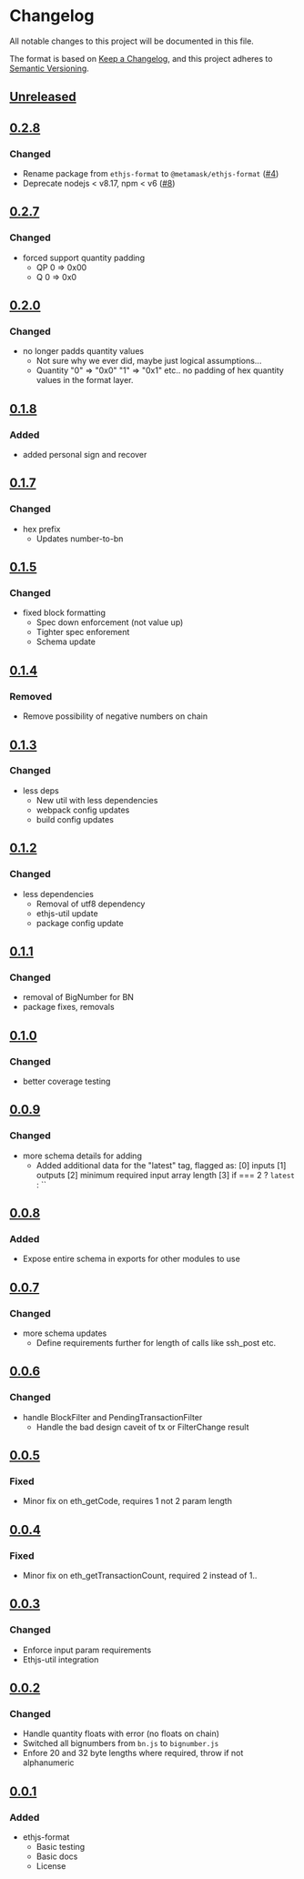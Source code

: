 # Changelog
All notable changes to this project will be documented in this file.

The format is based on [Keep a Changelog](https://keepachangelog.com/en/1.0.0/),
and this project adheres to [Semantic Versioning](https://semver.org/spec/v2.0.0.html).

## [Unreleased]

## [0.2.8]
### Changed
- Rename package from `ethjs-format` to `@metamask/ethjs-format` ([#4](https://github.com/MetaMask/ethjs-format/pull/4))
- Deprecate nodejs < v8.17, npm < v6 ([#8](https://github.com/MetaMask/ethjs-format/pull/8))

## [0.2.7]
### Changed
- forced support quantity padding
  - QP   0 => 0x00
  - Q    0 => 0x0

## [0.2.0]
### Changed
- no longer padds quantity values
  - Not sure why we ever did, maybe just logical assumptions...
  - Quantity "0" => "0x0"
             "1" => "0x1" etc.. no padding of hex quantity values in the format layer.

## [0.1.8]
### Added
- added personal sign and recover

## [0.1.7]
### Changed
- hex prefix
  - Updates number-to-bn

## [0.1.5]
### Changed
- fixed block formatting
  - Spec down enforcement (not value up)
  - Tighter spec enforement
  - Schema update

## [0.1.4]
### Removed
- Remove possibility of negative numbers on chain

## [0.1.3]
### Changed
- less deps
  - New util with less dependencies
  - webpack config updates
  - build config updates

## [0.1.2]
### Changed
- less dependencies
  - Removal of utf8 dependency
  - ethjs-util update
  - package config update

## [0.1.1]
### Changed
- removal of BigNumber for BN
- package fixes, removals

## [0.1.0]
### Changed
- better coverage testing

## [0.0.9]
### Changed
- more schema details for adding
  - Added additional data for the "latest" tag, flagged as:
  [0] inputs
  [1] outputs
  [2] minimum required input array length
  [3] if === 2 ? `latest` : ``

## [0.0.8]
### Added
- Expose entire schema in exports for other modules to use

## [0.0.7]
### Changed
- more schema updates
  - Define requirements further for length of calls like ssh_post etc.

## [0.0.6]
### Changed
- handle BlockFilter and PendingTransactionFilter
  - Handle the bad design caveit of tx or FilterChange result

## [0.0.5]
### Fixed
- Minor fix on eth_getCode, requires 1 not 2 param length

## [0.0.4]
### Fixed
- Minor fix on eth_getTransactionCount, required 2 instead of 1..

## [0.0.3]
### Changed
- Enforce input param requirements
- Ethjs-util integration

## [0.0.2]
### Changed
- Handle quantity floats with error (no floats on chain)
- Switched all bignumbers from `bn.js` to `bignumber.js`
- Enfore 20 and 32 byte lengths where required, throw if not alphanumeric

## [0.0.1]
### Added
- ethjs-format
  - Basic testing
  - Basic docs
  - License


[Unreleased]: https://github.com/MetaMask/ethjs-format/compare/v0.2.8...HEAD
[0.2.8]: https://github.com/MetaMask/ethjs-format/compare/v0.2.7...v0.2.8
[0.2.7]: https://github.com/MetaMask/ethjs-format/compare/v0.2.0...v0.2.7
[0.2.0]: https://github.com/MetaMask/ethjs-format/compare/v0.1.8...v0.2.0
[0.1.8]: https://github.com/MetaMask/ethjs-format/compare/v0.1.7...v0.1.8
[0.1.7]: https://github.com/MetaMask/ethjs-format/compare/v0.1.5...v0.1.7
[0.1.5]: https://github.com/MetaMask/ethjs-format/compare/v0.1.4...v0.1.5
[0.1.4]: https://github.com/MetaMask/ethjs-format/compare/v0.1.3...v0.1.4
[0.1.3]: https://github.com/MetaMask/ethjs-format/compare/v0.1.2...v0.1.3
[0.1.2]: https://github.com/MetaMask/ethjs-format/compare/v0.1.1...v0.1.2
[0.1.1]: https://github.com/MetaMask/ethjs-format/compare/v0.1.0...v0.1.1
[0.1.0]: https://github.com/MetaMask/ethjs-format/compare/v0.0.9...v0.1.0
[0.0.9]: https://github.com/MetaMask/ethjs-format/compare/v0.0.8...v0.0.9
[0.0.8]: https://github.com/MetaMask/ethjs-format/compare/v0.0.7...v0.0.8
[0.0.7]: https://github.com/MetaMask/ethjs-format/compare/v0.0.6...v0.0.7
[0.0.6]: https://github.com/MetaMask/ethjs-format/compare/v0.0.5...v0.0.6
[0.0.5]: https://github.com/MetaMask/ethjs-format/compare/v0.0.4...v0.0.5
[0.0.4]: https://github.com/MetaMask/ethjs-format/compare/v0.0.3...v0.0.4
[0.0.3]: https://github.com/MetaMask/ethjs-format/compare/v0.0.2...v0.0.3
[0.0.2]: https://github.com/MetaMask/ethjs-format/compare/v0.0.1...v0.0.2
[0.0.1]: https://github.com/MetaMask/ethjs-format/releases/tag/v0.0.1
